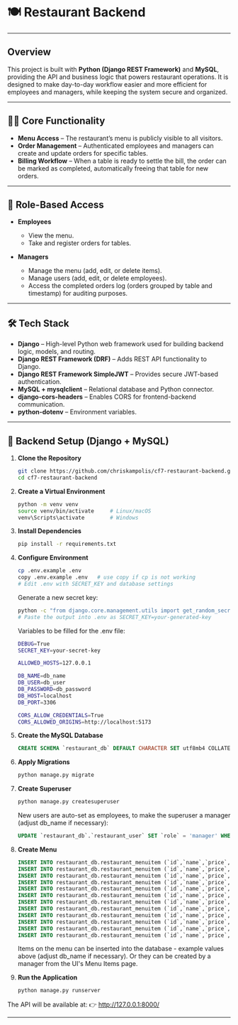 # 🍽️ Restaurant Backend
---


## Overview
This project is built with **Python (Django REST Framework)** and **MySQL**, providing the API and business logic that powers restaurant operations. It is designed to make day-to-day workflow easier and more efficient for employees and managers, while keeping the system secure and organized.

---

 ## 👨‍🍳 Core Functionality
 
- **Menu Access** – The restaurant’s menu is publicly visible to all visitors.
- **Order Management** – Authenticated employees and managers can create and update orders for specific tables.
- **Billing Workflow** – When a table is ready to settle the bill, the order can be marked as completed, automatically freeing that table for new orders.

---

 ## 🔑 Role-Based Access

- **Employees**

    - View the menu.
    - Take and register orders for tables.

- **Managers**

    - Manage the menu (add, edit, or delete items).
    - Manage users (add, edit, or delete employees).
    - Access the completed orders log (orders grouped by table and timestamp) for auditing purposes.

---

## 🛠️ Tech Stack

- **Django** – High-level Python web framework used for building backend logic, models, and routing.
- **Django REST Framework (DRF)** – Adds REST API functionality to Django.  
- **Django REST Framework SimpleJWT** – Provides secure JWT-based authentication.  
- **MySQL + mysqlclient** – Relational database and Python connector.  
- **django-cors-headers** – Enables CORS for frontend-backend communication.  
- **python-dotenv** – Environment variables.

---

## 🚀 Backend Setup (Django + MySQL)

 1. **Clone the Repository**
    ```bash
    git clone https://github.com/chriskampolis/cf7-restaurant-backend.git
    cd cf7-restaurant-backend
    ```

2. **Create a Virtual Environment**
   ```bash
   python -m venv venv
   source venv/bin/activate     # Linux/macOS
   venv\Scripts\activate        # Windows
   ```

3. **Install Dependencies**
   ```bash
   pip install -r requirements.txt
   ```

4. **Configure Environment**
   ```bash
   cp .env.example .env
   copy .env.example .env   # use copy if cp is not working
   # Edit .env with SECRET_KEY and database settings
   ```
   
   Generate a new secret key:
   ```bash
   python -c "from django.core.management.utils import get_random_secret_key; print(get_random_secret_key())"
   # Paste the output into .env as SECRET_KEY=your-generated-key
   ```

   Variables to be filled for the .env file: 
   ```bash
   DEBUG=True
   SECRET_KEY=your-secret-key

   ALLOWED_HOSTS=127.0.0.1

   DB_NAME=db_name
   DB_USER=db_user
   DB_PASSWORD=db_password
   DB_HOST=localhost
   DB_PORT=3306

   CORS_ALLOW_CREDENTIALS=True
   CORS_ALLOWED_ORIGINS=http://localhost:5173
   ```

5. **Create the MySQL Database**
   ```sql
   CREATE SCHEMA `restaurant_db` DEFAULT CHARACTER SET utf8mb4 COLLATE utf8mb4_0900_ai_ci ;
   ```

6. **Apply Migrations**
   ```bash
   python manage.py migrate
   ```

7. **Create Superuser**
   ```bash
   python manage.py createsuperuser
   ```
   New users are auto-set as employees, to make the superuser a manager (adjust db_name if necessary):
   ```sql
   UPDATE `restaurant_db`.`restaurant_user` SET `role` = 'manager' WHERE (`id` = '1');
   ```

8. **Create Menu**
   ```sql
   INSERT INTO restaurant_db.restaurant_menuitem (`id`,`name`,`price`,`availability`,`category`) VALUES (1,'Greek Salad',7.50,14,'APPETIZER');
   INSERT INTO restaurant_db.restaurant_menuitem (`id`,`name`,`price`,`availability`,`category`) VALUES (2,'Fava beans with caper leaves',6.00,8,'APPETIZER');
   INSERT INTO restaurant_db.restaurant_menuitem (`id`,`name`,`price`,`availability`,`category`) VALUES (3,'Grilled sardines',7.00,8,'APPETIZER');
   INSERT INTO restaurant_db.restaurant_menuitem (`id`,`name`,`price`,`availability`,`category`) VALUES (4,'Mussels with white wine',8.50,7,'APPETIZER');
   INSERT INTO restaurant_db.restaurant_menuitem (`id`,`name`,`price`,`availability`,`category`) VALUES (5,'Seafood risotto',12.50,8,'MAIN');
   INSERT INTO restaurant_db.restaurant_menuitem (`id`,`name`,`price`,`availability`,`category`) VALUES (6,'Sea bass with vegetables',15.00,9,'MAIN');
   INSERT INTO restaurant_db.restaurant_menuitem (`id`,`name`,`price`,`availability`,`category`) VALUES (7,'Shrimp pasta',13.50,7,'MAIN');
   INSERT INTO restaurant_db.restaurant_menuitem (`id`,`name`,`price`,`availability`,`category`) VALUES (8,'Melon sorbet',5.00,7,'DESSERT');
   INSERT INTO restaurant_db.restaurant_menuitem (`id`,`name`,`price`,`availability`,`category`) VALUES (9,'Seasonal fruit salad',7.00,10,'DESSERT');
   INSERT INTO restaurant_db.restaurant_menuitem (`id`,`name`,`price`,`availability`,`category`) VALUES (10,'Mineral water',1.50,23,'DRINK');
   INSERT INTO restaurant_db.restaurant_menuitem (`id`,`name`,`price`,`availability`,`category`) VALUES (11,'Souroti',3.00,13,'DRINK');
   INSERT INTO restaurant_db.restaurant_menuitem (`id`,`name`,`price`,`availability`,`category`) VALUES (12,'Mamos beer',4.00,18,'DRINK');
   ```
   Items on the menu can be inserted into the database - example values above (adjust db_name if necessary). Or they can be created by a manager from the UI's Menu Items page. 

9. **Run the Application**
   ```bash
   python manage.py runserver
   ```
The API will be available at:
👉 http://127.0.0.1:8000/

---